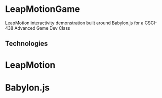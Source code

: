 # LeapMotionGame
LeapMotion interactivity demonstration built around Babylon.js for a CSCI-438 Advanced Game Dev Class

## Technologies

  # LeapMotion
  
  # Babylon.js
  
